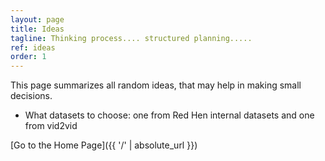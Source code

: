 ```yaml
---
layout: page
title: Ideas
tagline: Thinking process.... structured planning.....
ref: ideas
order: 1
---
```


This page summarizes all random ideas, that may help in making small decisions. 

* What datasets to choose: one from Red Hen internal datasets and one from vid2vid

[Go to the Home Page]({{ '/' | absolute_url }})
